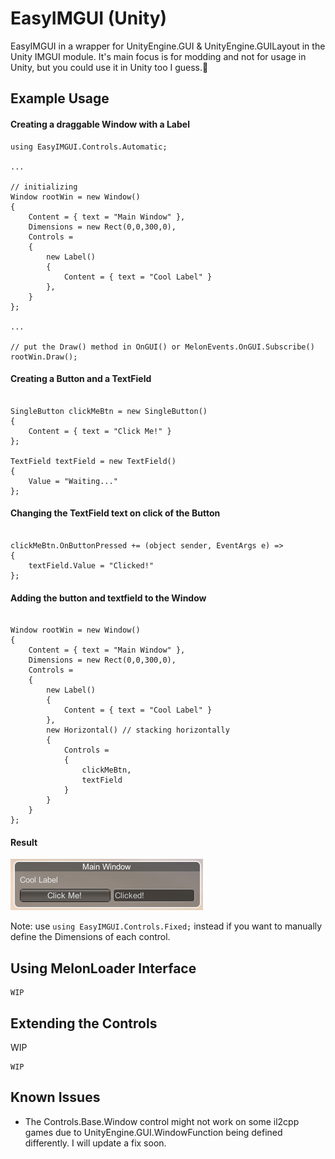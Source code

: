 ﻿# EasyIMGUI (Unity)
EasyIMGUI in a wrapper for UnityEngine.GUI & UnityEngine.GUILayout in the Unity IMGUI module. It's main focus is for modding and not for usage in Unity, but you could use it in Unity too I guess.🤷



## Example Usage
#### Creating a draggable Window with a Label
```
using EasyIMGUI.Controls.Automatic;

...

// initializing 
Window rootWin = new Window()
{
	Content = { text = "Main Window" },
	Dimensions = new Rect(0,0,300,0),
	Controls = 
	{
		new Label()
		{
			Content = { text = "Cool Label" }
		},
	}
};

...

// put the Draw() method in OnGUI() or MelonEvents.OnGUI.Subscribe()
rootWin.Draw();

```

#### Creating a Button and a TextField

```

SingleButton clickMeBtn = new SingleButton()
{
	Content = { text = "Click Me!" }
};

TextField textField = new TextField()
{
	Value = "Waiting..."
};

```

#### Changing the TextField text on click of the Button

```

clickMeBtn.OnButtonPressed += (object sender, EventArgs e) => 
{
	textField.Value = "Clicked!"
};

```

#### Adding the button and textfield to the Window

```

Window rootWin = new Window()
{
	Content = { text = "Main Window" },
	Dimensions = new Rect(0,0,300,0),
	Controls = 
	{
		new Label()
		{
			Content = { text = "Cool Label" }
		},
		new Horizontal() // stacking horizontally
		{
			Controls = 
			{
				clickMeBtn,
				textField
			}
		}
	}
};

```

#### Result
![ExampleUsageResult](README.Assets/ExampleUsageResult.png)

Note: use ` using EasyIMGUI.Controls.Fixed; ` instead if you want to manually define the Dimensions of each control.

## Using MelonLoader Interface
```
WIP
```

## Extending the Controls
WIP
```
WIP
```

## Known Issues
* The Controls.Base.Window control might not work on some il2cpp games due to UnityEngine.GUI.WindowFunction being defined differently. I will update a fix soon.